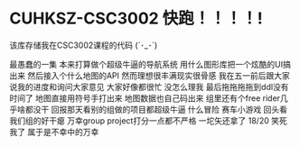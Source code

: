 # CUHKSZ-CSC3002 快跑！！！！!
 该库存储我在CSC3002课程的代码 (´･_･`)

最愚蠢的一集 本来打算做个超级牛逼的导航系统
用什么图形库把一个炫酷的UI搞出来 然后接入个什么地图的API
然而理想很丰满现实很骨感 我在五一前后跟大家说我的进度和询问大家意见
大家好像都很忙 没怎么理我 最后拖拖拖拖到ddl没有时间了
地图直接用符号手打出来 地图数据也自己码出来
组里还有个free rider几乎啥都没干
回报那天看别的组做的项目都超级牛逼 什么冒险 赛车小游戏 回头看我们组的好干瘪
万幸group project打分一点都不严格 一坨矢还拿了 18/20 笑死我了
属于是不幸中的万幸